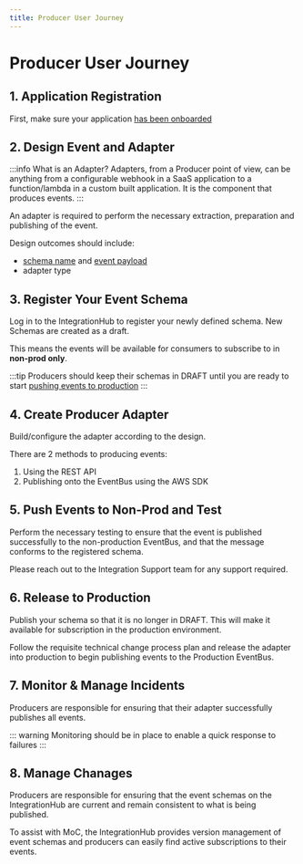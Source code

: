 ```yaml
---
title: Producer User Journey
---
```


# Producer User Journey

## 1. Application Registration

First, make sure your application [has been onboarded](../getting-started/application-onboarding)

## 2. Design Event and Adapter

:::info What is an Adapter?
Adapters, from a Producer point of view, can be anything from a configurable webhook in a SaaS application to a function/lambda in a custom built application. It is the component that produces events.
:::

An adapter is required to perform the necessary extraction, preparation and publishing of the event.

<!-- TODO: Refer to documentation for information on EDA standards and design patterns to assist in designing an adapter. -->

Design outcomes should include:

-   [schema name](./naming-events) and [event payload](./event-message-patterns)
-   adapter type

## 3. Register Your Event Schema

Log in to the IntegrationHub to register your newly defined schema. New Schemas are created as a draft.

This means the events will be available for consumers to subscribe to in **non-prod only**.

:::tip
Producers should keep their schemas in DRAFT until you are ready to start [pushing events to production](#_5-release-adapter-to-production)
:::

## 4. Create Producer Adapter

Build/configure the adapter according to the design.

There are 2 methods to producing events:

1.  Using the REST API
1.  Publishing onto the EventBus using the AWS SDK

<!-- TODO: More info on [adapters here](./adapters) -->

## 5. Push Events to Non-Prod and Test

Perform the necessary testing to ensure that the event is published successfully to the non-production EventBus, and that the message conforms to the registered schema.

Please reach out to the Integration Support team for any support required.

## 6. Release to Production

Publish your schema so that it is no longer in DRAFT. This will make it available for subscription in the production environment.

Follow the requisite technical change process plan and release the adapter into production to begin publishing events to the Production EventBus.

## 7. Monitor & Manage Incidents

Producers are responsible for ensuring that their adapter successfully publishes all events.

::: warning
Monitoring should be in place to enable a quick response to failures
:::

## 8. Manage Chanages

Producers are responsible for ensuring that the event schemas on the IntegrationHub are current and remain consistent to what is being published.

To assist with MoC, the IntegrationHub provides version management of event schemas and producers can easily find active subscriptions to their events.
